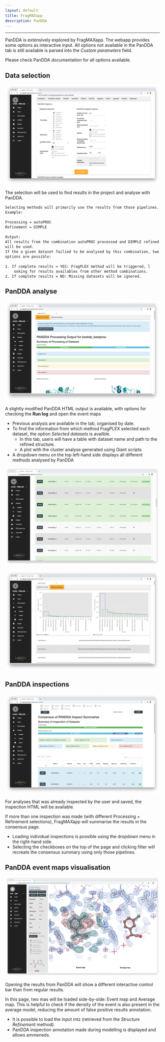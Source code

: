 ```yaml
---
layout: default
title: FragMAXapp
description: PanDDA
---
```


***

PanDDA is extensively explored by FragMAXapp. The webapp provides some options as interactive input. All options not available in the PanDDA tab is still available is parsed into the _Custom parameters_ field. 

Please check PanDDA documentation for all options available.

## Data selection

![](https://raw.githubusercontent.com/FragMAX/fragmax.github.io/master/assets/img/analysis3.png)

The selection will be used to find results in the project and analyse with PanDDA. 

```
Selecting methods will primarily use the results from those pipelines. Example:

Processing = autoPROC
Refinement = DIMPLE

Output:
All results from the combination autoPROC processed and DIMPLE refined will be used. 
If the a given dataset failied to be analysed by this combination, two options are possible:

1. If complete results = YES: FragPLEX method will be triggered, l
    ooking for results availables from other method combinations.
2. If complete results = NO: Missing datasets will be ignored.
```

## PanDDA analyse

![](https://raw.githubusercontent.com/FragMAX/fragmax.github.io/master/assets/img/pandda0.png)

A slightly modified PanDDA HTML output is available, with options for checking the **Run log** and open the event maps

* Previous analysis are available in the tab, organised by date. 
* To find the information from which method FragPLEX selected each dataset, the option _Selected datasets_ is availble.
    * In this tab, users will have a table with dataset name and path to the refined structure. 
    * A plot with the cluster analyse generated using Giant scripts
* A dropdown menu on the top left-hand side displays all different methods analysed by PanDDA


![](https://raw.githubusercontent.com/FragMAX/fragmax.github.io/master/assets/img/pandda1.png)

![](https://raw.githubusercontent.com/FragMAX/fragmax.github.io/master/assets/img/pandda2.png)

## PanDDA inspections

![](https://raw.githubusercontent.com/FragMAX/fragmax.github.io/master/assets/img/pandda3.png)

For analyses that was already inspected by the user and saved, the inspection HTML will be available. 

If more than one inspection was made (with different Processing + Refinement selections), FragMAXapp will summarise the results in the consensus page. 

* Loading individual inspections is possible using the dropdown menu in the right-hand side.
* Selecting the checkboxes on the top of the page and clicking filter will recreate the consensus summary using only those pipelines.

## PanDDA event maps visualisation

![](https://raw.githubusercontent.com/FragMAX/fragmax.github.io/master/assets/img/pandda5.png)

Opening the results from PanDDA will show a different interactive control bar than from regular results. 

In this page, two mas will be loaded side-by-side: Event map and Average map. This is helpful to check if the density of the event is also present in the average model, reducing the amount of false positive results annotation. 

* It is possible to load the input mtz (retrieved from the _Structure Refinement_ method). 
* PanDDA inspection annotation made during modelling is displayed and allows ammeneds. 

